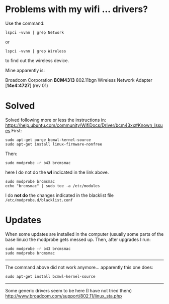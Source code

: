 
Problems with my wifi ... drivers?
==================================

Use the command: 

    lspci -vvnn | grep Network 

or 

    lspci -vvnn | grep Wireless 

to find out the wireless device. 

Mine apparently is: 

Broadcom Corporation __BCM4313__ 802.11bgn Wireless Network Adapter [__14e4:4727__] (rev 01)


Solved
======

Solved following more or less the instructions in: <https://help.ubuntu.com/community/WifiDocs/Driver/bcm43xx#Known_Issues> 
First:

    sudo apt-get purge bcmwl-kernel-source
    sudo apt-get install linux-firmware-nonfree


Then:

    sudo modprobe -r b43 brcmsmac

here I do not do the __wl__ indicated in the link above. 

    sudo modprobe brcmsmac
    echo "brcmsmac" | sudo tee -a /etc/modules
    
I do __not do__ the changes indicated in the blacklist file `/etc/modprobe.d/blacklist.conf`


Updates
=======

When some updates are installed in the computer (usually some parts of the base linux) the modprobe gets messed up. Then, after upgrades I run: 

    sudo modprobe -r b43 brcmsmac
    sudo modprobe brcmsmac

----

The command above did not work anymore... apparently this one does:

    sudo apt-get install bcmwl-kernel-source

----

Some generic drivers seem to be here (I have not tried them)
<http://www.broadcom.com/support/802.11/linux_sta.php>
